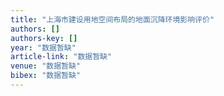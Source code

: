 ```yaml
---
title: "上海市建设用地空间布局的地面沉降环境影响评价"
authors: []
authors-key: []
year: "数据暂缺"
article-link: "数据暂缺"
venue: "数据暂缺"
bibex: "数据暂缺"
---
```

